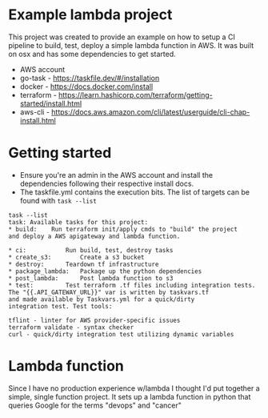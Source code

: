 # Example lambda project

This project was created to provide an example on how to setup a CI pipeline to build, test, deploy a simple lambda function in AWS. It was built on osx and has some dependencies to get started.

* AWS account
* go-task - https://taskfile.dev/#/installation
* docker - https://docs.docker.com/install
* terraform - https://learn.hashicorp.com/terraform/getting-started/install.html
* aws-cli - https://docs.aws.amazon.com/cli/latest/userguide/cli-chap-install.html 

# Getting started
* Ensure you're an admin in the AWS account and install the dependencies following their respective install docs.
* The taskfile.yml contains the execution bits. The list of targets can be found with `task --list`
```
task --list
task: Available tasks for this project:
* build: 	Run terraform init/apply cmds to "build" the project
and deploy a AWS apigateway and lambda function.

* ci: 			Run build, test, destroy tasks
* create_s3: 		Create a s3 bucket
* destroy: 		Teardown tf infrastructure
* package_lambda: 	Package up the python dependencies
* post_lambda: 		Post lambda function to s3
* test: 		Test terraform .tf files including integration tests.
The "{{.API_GATEWAY_URL}}" var is written by taskvars.tf
and made available by Taskvars.yml for a quick/dirty
integration test. Test tools:

tflint - linter for AWS provider-specific issues
terraform validate - syntax checker
curl - quick/dirty integration test utilizing dynamic variables
```

# Lambda function
Since I have no production experience w/lambda I thought I'd put together a simple, single function project. It sets up a lambda function in python that queries Google for the terms "devops" and "cancer"
